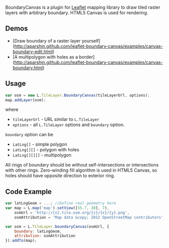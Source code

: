 ﻿BoundaryCanvas is a plugin for [Leaflet](http://leaflet.cloudmade.com/) mapping library to draw tiled raster layers with arbitrary boundary. HTML5 Canvas is used for rendering.

Demos
--------

* [Draw boundary of a raster layer yourself] (http://aparshin.github.com/leaflet-boundary-canvas/examples/canvas-boundary-edit.html)
* [A multipolygon with holes as a border] (http://aparshin.github.com/leaflet-boundary-canvas/examples/canvas-boundary.html)

Usage
-----

```javascript
var osm = new L.TileLayer.BoundaryCanvas(tileLayerUrl, options);
map.addLayer(osm);
```
where 
 * `tileLayerUrl` - URL similar to `L.TileLayer`
 * `options` - all `L.TileLayer` options and `boundary` option.
        
`boundary` option can be
 * `LatLng[]` - simple polygon
 * `LatLng[][]` - polygon with holes
 * `LatLng[][][]` - multipolygon

All rings of boundary should be without self-intersections or intersections with other rings. Zero-winding fill 
algorithm is used in HTML5 Canvas, so holes should have opposite direction to exterior ring.
 
Code Example
-------

```javascript
var latLngGeom = ...; //Define real geometry here
var map = L.map('map').setView([55.7, 38], 7),
    osmUrl = 'http://{s}.tile.osm.org/{z}/{x}/{y}.png',
    osmAttribution = 'Map data &copy; 2012 OpenStreetMap contributors';

var osm = L.TileLayer.boundaryCanvas(osmUrl, {
    boundary: latLngGeom, 
    attribution: osmAttribution
}).addTo(map);
```